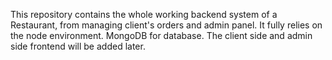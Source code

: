 This repository contains the whole working backend system of a Restaurant, from managing client's orders and admin panel.
It fully relies on the node environment. MongoDB for database.
The client side and admin side frontend will be added later.
